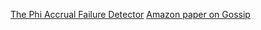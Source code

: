 [The Phi Accrual Failure Detector]
[Amazon paper on Gossip]

[The Phi Accrual Failure Detector]: http://ddg.jaist.ac.jp/pub/HDY+04.pdf 
[Amazon paper on Gossip]: http://www.cs.cornell.edu/home/rvr/papers/flowgossip.pdf